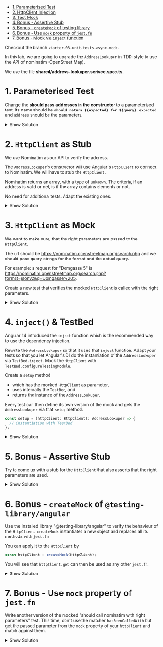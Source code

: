 - [1. Parameterised Test](#1-parameterised-test)
- [2. HttpClient Injection](#2-httpclient-injection)
- [3. Test Mock](#3-test-mock)
- [4. Bonus - Assertive Stub](#4-bonus---assertive-stub)
- [5. Bonus - `createMock` of testing library](#5-bonus---createmock-of-testing-library)
- [6. Bonus - Use `mock` property of `jest.fn`](#6-bonus---use-mock-property-of-jestfn)
- [7. Bonus - Mock via `inject` function](#7-bonus---mock-via-inject-function)

Checkout the branch `starter-03-unit-tests-async-mock`.

In this lab, we are going to upgrade the `AddressLookuper` in TDD-style to use the API of nominatim (OpenStreet Map).

We use the file **shared/address-lookuper.serivce.spec.ts**.

# 1. Parameterised Test

Change the **should pass addresses in the constructor** to a parameterised test. Its name should be **`should return ${expected} for ${query}`**. `expected` and `address` should be the parameters.

<details>
<summary>Show Solution</summary>
<p>

```typescript
for (const { query, expected } of [
  { query: 'Domgasse 5', expected: true },
  {
    query: 'Domgasse 15',
    expected: false,
  },
]) {
  it(`should return ${expected} for ${query}`, () => {
    const addresses = ['Domgasse 5, 1010 Wien'];
    const lookuper = new AddressLookuper(() => addresses);

    expect(lookuper.lookup(query)).toBe(expected);
  });
}
```

</p>
</details>

# 2. `HttpClient` as Stub

We use Nominatim as our API to verify the address.

The `AddressLookuper`'s constructor will use Angular's `HttpClient` to connect to Nominatim. We will have to stub the `HttpClient`.

Nominatim returns an array, with a type of `unknown`. The criteria, if an address is valid or net, is if the array contains elements or not.

No need for additional tests. Adapt the existing ones.

<details>
<summary>Show Solution</summary>
<p>

**shared/assert-type.ts**

```typescript
export function assertType<T>(object: unknown = undefined): T {
  return object as T;
}
```

**shared/address-lookuper.service.spec.ts**

```typescript
import { assertType } from './assert-type';
// ...
for (const { query, expected, response } of [
  { query: 'Domgasse 5', response: ['Domgasse 5'], expected: true },
  { query: 'Domgasse 15', response: [], expected: false },
]) {
  it(`should return ${expected} for ${query}`, fakeAsync(() => {
    const httpClient = assertType<HttpClient>({
      get: () => scheduled([response], asyncScheduler),
    });
    const lookuper = new AddressLookuper(httpClient);

    lookuper.lookup(query).subscribe((isValid) => {
      expect(isValid).toBe(expected);
    });

    tick();
  }));
}
```

**shared/address-lookuper.service.ts**

```typescript
export class AddressLookuper {
  constructor(private httpClient: HttpClient) {}

  // ...

  lookup(query: string): Observable<boolean> {
    this.#counter++;

    return this.httpClient.get<unknown[]>('').pipe(map((addresses) => addresses.length > 0));
  }

  // ...
}
```

</p>
</details>

# 3. `HttpClient` as Mock

We want to make sure, that the right parameters are passed to the `HttpClient`.

The url should be https://nominatim.openstreetmap.org/search.php and we should pass query strings for the format and the actual query.

For example: a request for "Domgasse 5" is https://nominatim.openstreetmap.org/search.php?format=jsonv2&q=Domgasse%205.

Create a new test that verifies the mocked `HttpClient` is called with the right parameters.

<details>
<summary>Show Solution</summary>
<p>

**shared/address-lookuper.service.spec.ts**

```typescript
it('should call nominatim with right parameters', () => {
  const httpClient = { get: jest.fn() };
  httpClient.get.mockReturnValue(of([]));

  const lookuper = new AddressLookuper(assertType<HttpClient>(httpClient));
  lookuper.lookup('Domgasse 5');

  expect(httpClient.get).toHaveBeenCalledWith('https://nominatim.openstreetmap.org/search.php', {
    params: new HttpParams().set('format', 'jsonv2').set('q', 'Domgasse 5'),
  });
});
```

**shared/address-lookuper.service.ts**

```typescript
// inside the lookup method
return this.httpClient
  .get<string[]>('https://nominatim.openstreetmap.org/search.php', {
    params: new HttpParams().set('format', 'jsonv2').set('q', query),
  })
  .pipe(map((addresses) => addresses.length > 0));
```

</p>
</details>

# 4. `inject()` & TestBed

Angular 14 introduced the `inject` function which is the recommended way to use the dependency injection.

Rewrite the `AddressLookuper` so that it uses that `inject` function. Adapt your tests so that you let Angular's DI do the instantiation of the `AddressLookuper` via `TestBed.inject`. Mock the `HttpClient` with `TestBed.configureTestingModule`.

Create a `setup` method

- which has the mocked `HttpClient` as parameter,
- uses internally the `TestBed`, and
- returns the instance of the `AddressLookuper`.

Every test can then define its own version of the mock and gets the `AddressLookuper` via that `setup` method.

```typescript
const setup = (httpClient: HttpClient): AddressLookuper => {
  // instantiation with TestBed
};
```

<details>
<summary>Show Solution</summary>
<p>

**shared/address-lookuper.service.spec.ts**

```typescript
const setup = (httpClient: HttpClient): AddressLookuper =>
  TestBed.configureTestingModule({
    providers: [
      {
        provide: HttpClient,
        useValue: httpClient,
      },
    ],
  }).inject(AddressLookuper);

for (const { query, expected, response } of [
  { query: 'Domgasse 5', response: ['Domgasse 5'], expected: true },
  { query: 'Domgasse 15', response: [], expected: false },
]) {
  it(`should return ${expected} for ${query}`, fakeAsync(() => {
    const httpClient = assertType<HttpClient>({
      get: () => scheduled([response], asyncScheduler),
    });
    const lookuper = setup(httpClient);

    lookuper.lookup(query).subscribe((isValid) => {
      expect(isValid).toBe(expected);
    });

    tick();
  }));
}

it('should call nominatim with right parameters', () => {
  const httpClient = { get: jest.fn() };
  httpClient.get.mockReturnValue(of([]));

  const lookuper = setup(assertType(httpClient));
  lookuper.lookup('Domgasse 5');

  expect(httpClient.get).toHaveBeenCalledWith('https://nominatim.openstreetmap.org/search.php', {
    params: new HttpParams().set('format', 'jsonv2').set('q', 'Domgasse 5'),
  });
});
```

</p>
</details>

# 5. Bonus - Assertive Stub

Try to come up with a stub for the `HttpClient` that also asserts that the right parameters are used.

<details>
<summary>Show Solution</summary>
<p>

```typescript
it(`should have an assertive stub`, async () => {
  const httpClientStub = {
    get(url: string, options: { params: HttpParams }) {
      expect(url).toBe('https://nominatim.openstreetmap.org/search.php');
      expect(options.params).toEqual(new HttpParams().set('format', 'jsonv2').set('q', 'Domgasse 5'));

      return scheduled([['']], asyncScheduler);
    },
  };

  const lookuper = setup(assertType(httpClientStub));
  const result = await firstValueFrom(lookuper.lookup('Domgasse 5'));

  expect(result).toBe(true);
});
```

</p>
</details>

# 6. Bonus - `createMock` of `@testing-library/angular`

Use the installed library "@testing-library/angular" to verify the behaviour of the `HttpClient`. `createMock` instantiates a new object and replaces all its methods with `jest.fn`.

You can apply it to the `HttpClient` by

```typescript
const httpClient = createMock(HttpClient);
```

You will see that `httpClient.get` can then be used as any other `jest.fn`.

<details>
<summary>Show Solution</summary>
<p>

```typescript
it('should test http with createMock', () => {
  const httpClient = createMock(HttpClient);
  httpClient.get.returnValue(of([]));

  const lookuper = setup(httpClient);
  lookuper.lookup('Domgasse 5');

  expect(httpClient.get).toHaveBeenCalledWith('https://nominatim.openstreetmap.org/search.php', {
    params: new HttpParams().set('format', 'jsonv2').set('q', 'Domgasse 5'),
  });
});
```

</p>
</details>

# 7. Bonus - Use `mock` property of `jest.fn`

Write another version of the mocked "should call nominatim with right parameters" test. This time, don't use the matcher `hasBeenCalledWith` but get the passed parameter from the `mock` property of your `httpClient` and match against them.

<details>
<summary>Show Solution</summary>
<p>

```typescript
it('should call nominatim with right parameters, (mock property version)', () => {
  const httpClient = {
    get: jest.fn<Observable<undefined[]>, [string, { params: HttpParams }]>(),
  };
  httpClient.get.mockReturnValue(of([]));
  const lookuper = new AddressLookuper(assertType<HttpClient>(httpClient));
  lookuper.lookup('Domgasse 5');

  const [url, { params }] = httpClient.get.mock.calls[0];
  expect(url).toBe('https://nominatim.openstreetmap.org/search.php');
  expect(params).toEqual(new HttpParams().set('format', 'jsonv2').set('q', 'Domgasse 5'));
});
```

</p>
</details>
